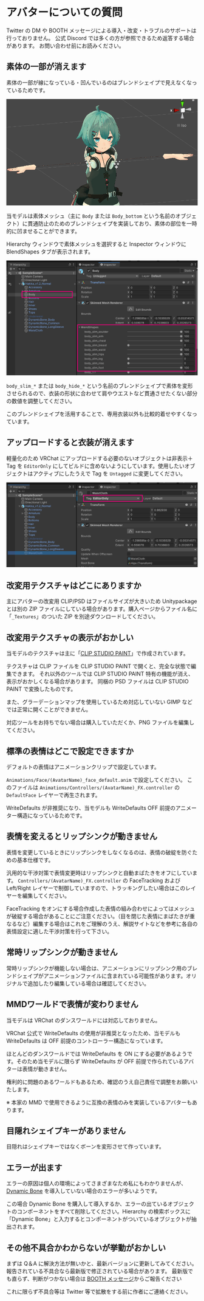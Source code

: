 # アバターについての質問

Twitter の DM や BOOTH メッセージによる導入・改変・トラブルのサポートは行っておりません。
公式 Discord では多くの方が参照できるため返答する場合があります。
お問い合わせ前にお読みください。

## 素体の一部が消えます

素体の一部が線になっている・凹んでいるのはブレンドシェイプで見えなくなっているためです。

![](../images/qa/body_hideshapekey.png ':class=ss :size=500')

当モデルは素体メッシュ（主に `Body` または `Body_bottom` という名前のオブジェクト）に貫通防止のためのブレンドシェイプを実装しており、素体の部位を一時的に凹ませることができます。

Hierarchy ウィンドウで素体メッシュを選択すると Inspector ウィンドウに BlendShapes タブが表示されます。

![](../images/qa/body_hideshapekey02.png ':class=ss :size=800')

`body_slim_*` または `body_hide_*` という名前のブレンドシェイプで素体を変形させられるので、衣装の形状に合わせて肩やウエストなど貫通させたくない部分の数値を調整してください。

このブレンドシェイプを活用することで、専用衣装以外も比較的着せやすくなっています。

## アップロードすると衣装が消えます

軽量化のため VRChat にアップロードする必要のないオブジェクトは非表示＋Tag を `EditorOnly` にしてビルドに含めないようにしています。使用したいオブジェクトはアクティブにしたうえで Tag を `Untagged` に変更してください。

![](../images/qa/editoronly.png ':class=ss :size=800')


## 改変用テクスチャはどこにありますか

主にアバターの改変用 CLIP/PSD はファイルサイズが大きいため Unitypackage とは別の ZIP ファイルにしている場合があります。購入ページからファイル名に「`_Textures`」のついた ZIP を別途ダウンロードしてください。

## 改変用テクスチャの表示がおかしい

当モデルのテクスチャは主に「[CLIP STUDIO PAINT](https://www.clipstudio.net/)」で作成されています。

テクスチャは CLIP ファイルを CLIP STUDIO PAINT で開くと、完全な状態で編集できます。
それ以外のツールでは CLIP STUDIO PAINT 特有の機能が消え、表示がおかしくなる場合があります。
同梱の PSD ファイルは CLIP STUDIO PAINT で変換したものです。

また、グラーデーションマップを使用しているため対応していない GIMP などでは正常に開くことができません。

対応ツールをお持ちでない場合は購入していただくか、PNG ファイルを編集してください。

## 標準の表情はどこで設定できますか

デフォルトの表情はアニメーションクリップで設定しています。

`Animations/Face/(AvatarName)_face_default.anim` で設定してください。
このファイルは `Animations/Controllers/(AvatarName)_FX.controller` の `DefaultFace` レイヤーで再生されます。

WriteDefaults が非推奨になり、当モデルも WriteDefaults OFF 前提のアニメーター構造になっているためです。

## 表情を変えるとリップシンクが動きません

表情を変更しているときにリップシンクをしなくなるのは、表情の破綻を防ぐための基本仕様です。

汎用的な干渉対策で表情変更時はリップシンクと自動まばたきをオフにしています。
`Controllers/(AvatarName)_FX.controller` の FaceTracking および Left/Right レイヤーで制御していますので、トラッキングしたい場合はこのレイヤーを編集してください。

FaceTracking をオンにする場合作成した表情の組み合わせによってはメッシュが破綻する場合があることにご注意ください。（目を閉じた表情にまばたきが重なるなど）編集する場合はこれをご理解のうえ、解説サイトなどを参考に各自の表情設定に適した干渉対策を行って下さい。

## 常時リップシンクが動きません

常時リップシンクが機能しない場合は、アニメーションにリップシンク用のブレンドシェイプがアニメーションファイルに含まれている可能性があります。オリジナルで追加したり編集している場合は確認してください。

## MMDワールドで表情が変わりません

当モデルは VRChat のダンスワールドには対応しておりません。

VRChat 公式で WriteDefaults の使用が非推奨となったため、当モデルも WriteDefaults は OFF 前提のコントローラー構造になっています。

ほとんどのダンスワールドでは WriteDefaults を ON にする必要があるようです。そのため当モデルに限らず WriteDefaults が OFF 前提で作られているアバターは表情が動きません。

権利的に問題のあるワールドもあるため、確認のうえ自己責任で調整をお願いいたします。

※ 本家の MMD で使用できるように互換の表情のみを実装しているアバターもあります。

## 目隠れシェイプキーがありません

目隠れはシェイプキーではなくボーンを変形させて作っています。

## エラーが出ます

エラーの原因は個人の環境によってさまざまなため私にもわかりませんが、[Dynamic Bone](https://assetstore.unity.com/packages/tools/animation/dynamic-bone-16743?locale=ja-JP) を導入していない場合のエラーが多いようです。

この場合 Dynamic Bone を購入して導入するか、エラーの出ているオブジェクトのコンポーネントをすべて削除してください。Hierarchy の検索ボックスに「Dynamic Bone」と入力するとコンポーネントがついているオブジェクトが抽出されます。

## その他不具合かわからないが挙動がおかしい

まずは Q＆A に解決方法が無いかと、最新バージョンに更新してみてください。
報告されている不具合なら最新版で修正されている場合があります。
最新版でも直らず、判断がつかない場合は [BOOTH メッセージ](https://mio3works.booth.pm/)からご報告ください

これに限らず不具合等は Twitter 等で拡散をする前に作者にご連絡ください。
